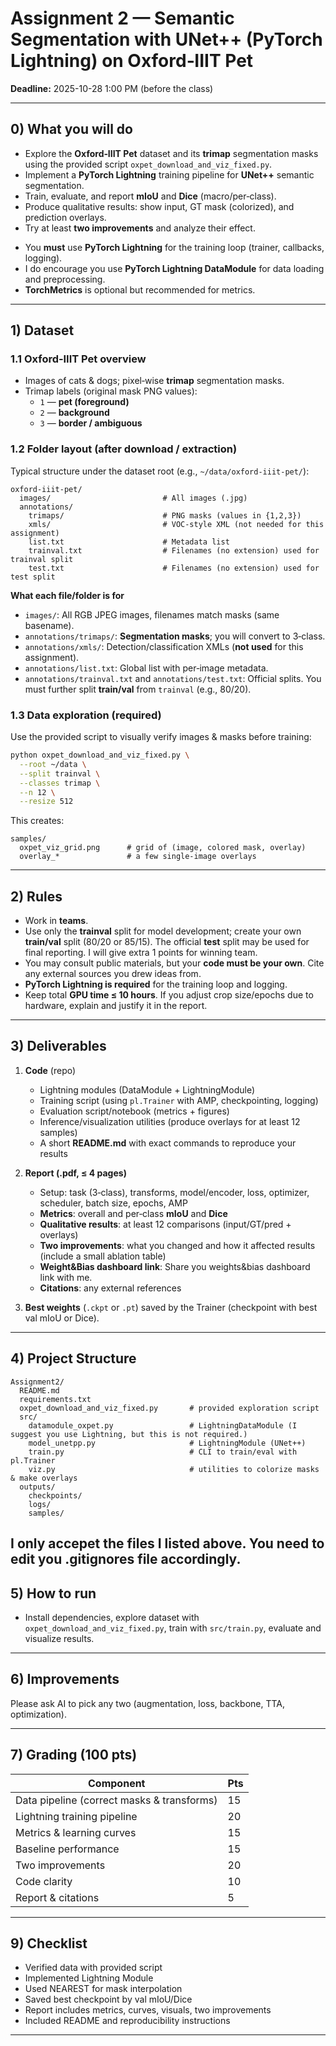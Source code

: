 # Assignment 2 — Semantic Segmentation with UNet++ (PyTorch Lightning) on Oxford‑IIIT Pet

**Deadline:** 2025-10-28 1:00 PM (before the class) 


---

## 0) What you will do
- Explore the **Oxford‑IIIT Pet** dataset and its **trimap** segmentation masks using the provided script `oxpet_download_and_viz_fixed.py`.
- Implement a **PyTorch Lightning** training pipeline for **UNet++** semantic segmentation.
- Train, evaluate, and report **mIoU** and **Dice** (macro/per‑class).
- Produce qualitative results: show input, GT mask (colorized), and prediction overlays.
- Try at least **two improvements** and analyze their effect.

* You **must** use **PyTorch Lightning** for the training loop (trainer, callbacks, logging). 
* I do encourage you use **PyTorch Lightning DataModule** for data loading and preprocessing.
* **TorchMetrics** is optional but recommended for metrics.

---

## 1) Dataset

### 1.1 Oxford‑IIIT Pet overview
- Images of cats & dogs; pixel‑wise **trimap** segmentation masks.  
- Trimap labels (original mask PNG values):
  - `1` — **pet (foreground)**
  - `2` — **background**
  - `3` — **border / ambiguous**


### 1.2 Folder layout (after download / extraction)
Typical structure under the dataset root (e.g., `~/data/oxford-iiit-pet/`):
```
oxford-iiit-pet/
  images/                         # All images (.jpg)
  annotations/
    trimaps/                      # PNG masks (values in {1,2,3})
    xmls/                         # VOC-style XML (not needed for this assignment)
    list.txt                      # Metadata list
    trainval.txt                  # Filenames (no extension) used for trainval split
    test.txt                      # Filenames (no extension) used for test split
```
**What each file/folder is for**
- `images/`: All RGB JPEG images, filenames match masks (same basename).
- `annotations/trimaps/`: **Segmentation masks**; you will convert to 3‑class.
- `annotations/xmls/`: Detection/classification XMLs (**not used** for this assignment).
- `annotations/list.txt`: Global list with per‑image metadata.
- `annotations/trainval.txt` and `annotations/test.txt`: Official splits. You must further split **train/val** from `trainval` (e.g., 80/20).

### 1.3 Data exploration (required)
Use the provided script to visually verify images & masks before training:
```bash
python oxpet_download_and_viz_fixed.py \
  --root ~/data \
  --split trainval \
  --classes trimap \
  --n 12 \
  --resize 512
```
This creates:
```
samples/
  oxpet_viz_grid.png      # grid of (image, colored mask, overlay)
  overlay_*               # a few single-image overlays
```

---

## 2) Rules
- Work in **teams**.
- Use only the **trainval** split for model development; create your own **train/val** split (80/20 or 85/15). The official **test** split may be used for final reporting. I will give extra 1 points for winning team.
- You may consult public materials, but your **code must be your own**. Cite any external sources you drew ideas from.
- **PyTorch Lightning is required** for the training loop and logging.
- Keep total **GPU time ≤ 10 hours**. If you adjust crop size/epochs due to hardware, explain and justify it in the report.

---

## 3) Deliverables

1. **Code** (repo)
   - Lightning modules (DataModule + LightningModule)
   - Training script (using `pl.Trainer` with AMP, checkpointing, logging)
   - Evaluation script/notebook (metrics + figures)
   - Inference/visualization utilities (produce overlays for at least 12 samples)
   - A short **README.md** with exact commands to reproduce your results

2. **Report (.pdf, ≤ 4 pages)**
   - Setup: task (3‑class), transforms, model/encoder, loss, optimizer, scheduler, batch size, epochs, AMP
   - **Metrics**: overall and per‑class **mIoU** and **Dice**
   - **Qualitative results**: at least 12 comparisons (input/GT/pred + overlays)
   - **Two improvements**: what you changed and how it affected results (include a small ablation table)
   - **Weight&Bias dashboard link**: Share you weights&bias dashboard link with me.
   - **Citations**: any external references

3. **Best weights** (`.ckpt` or `.pt`) saved by the Trainer (checkpoint with best val mIoU or Dice).

---

## 4) Project Structure
```
Assignment2/
  README.md
  requirements.txt
  oxpet_download_and_viz_fixed.py       # provided exploration script
  src/
    datamodule_oxpet.py                 # LightningDataModule (I suggest you use Lightning, but this is not required.)
    model_unetpp.py                     # LightningModule (UNet++)
    train.py                            # CLI to train/eval with pl.Trainer
    viz.py                              # utilities to colorize masks & make overlays
  outputs/
    checkpoints/
    logs/
    samples/
```
I **only** accepet the files I listed above. You need to edit you .gitignores file accordingly.
---

## 5) How to run
- Install dependencies, explore dataset with `oxpet_download_and_viz_fixed.py`, train with `src/train.py`, evaluate and visualize results.

---

## 6) Improvements
Please ask AI to pick any two (augmentation, loss, backbone, TTA, optimization).

---

## 7) Grading (100 pts)
| Component | Pts |
|-----------|-----|
| Data pipeline (correct masks & transforms) | 15 |
| Lightning training pipeline | 20 |
| Metrics & learning curves | 15 |
| Baseline performance | 15 |
| Two improvements | 20 |
| Code clarity | 10 |
| Report & citations | 5 |

---

## 9) Checklist
- Verified data with provided script  
- Implemented Lightning Module  
- Used NEAREST for mask interpolation  
- Saved best checkpoint by val mIoU/Dice  
- Report includes metrics, curves, visuals, two improvements  
- Included README and reproducibility instructions

---

